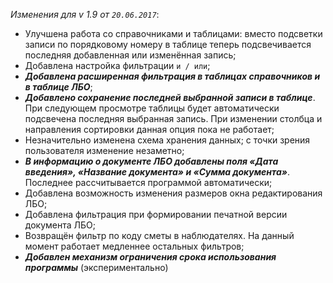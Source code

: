 _Изменения для v 1.9 от `20.06.2017`_:
- Улучшена работа со справочниками и таблицами: вместо подсветки записи по порядковому номеру в таблице теперь подсвечивается последняя добавленная или изменённая запись;
- Добавлена настройка фильтрации `и / или`;
- ***Добавлена расширенная фильтрация в таблицах справочников и в таблице ЛБО***;
- ***Добавлено сохранение последней выбранной записи в таблице***. При следующем просмотре таблицы будет автоматически подсвечена последняя выбранная запись. При изменении столбца и направления сортировки данная опция пока не работает;
- Незначительно изменена схема хранения данных; с точки зрения пользователя изменение незаметно;
- ***В информацию о документе ЛБО добавлены поля «Дата введения», «Название документа» и «Сумма документа»***. Последнее рассчитывается программой автоматически;
- Добавлена возможность изменения размеров окна редактирования ЛБО;
- Добавлена фильтрация при формировании печатной версии документа ЛБО;
- Возвращён фильтр по коду сметы в наблюдателях. На данный момент работает медленнее остальных фильтров;
- ***Добавлен механизм ограничения срока использования программы*** (экспериментально)

